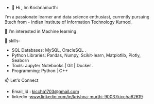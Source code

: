 - 👋 Hi , Im Krishnamurthi

I'm a passionate learner and  data science enthusiast, currently pursuing Btech from - Indian Institute of Information Technology Kurnool.

👀 I’m interested in Machine learning

🌱 skills-

- SQL Databases: MySQL, OracleSQL .
- Python Libraries: Pandas, Numpy, Scikit-learn, Matplotlib, Plotly, Seaborn
- Tools: Jupyter Notebooks | Git | Docker .
- Programming: Python | C++ 

📫 Let's Connect

- Email_id : kiccha1703@gmail.com
- linkedin :www.linkedin.com/in/krishna-murthi-90037kiccha62619
 

<!---
krishnamurthi-ramesh/krishnamurthi-ramesh is a ✨ special ✨ repository because its `README.md` (this file) appears on your GitHub profile.
You can click the Preview link to take a look at your changes.
--->
